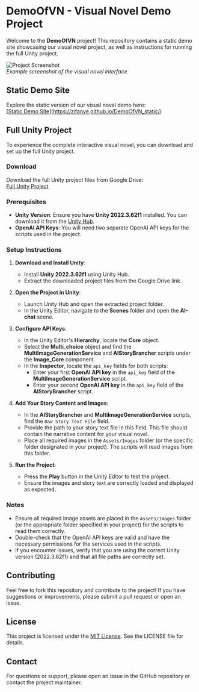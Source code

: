 # DemoOfVN - Visual Novel Demo Project

Welcome to the **DemoOfVN** project! This repository contains a static demo site showcasing our visual novel project, as well as instructions for running the full Unity project.

![Project Screenshot](https://via.placeholder.com/600x400.png?text=DemoOfVN+Screenshot)  
*Example screenshot of the visual novel interface*

## Static Demo Site
Explore the static version of our visual novel demo here:  
[[Static Demo Site](https://github.com/ZifanYE/DemoOfVN_static)](https://zifanye.github.io/DemoOfVN_static/)

## Full Unity Project
To experience the complete interactive visual novel, you can download and set up the full Unity project.

### Download
Download the full Unity project files from Google Drive:  
[Full Unity Project](https://drive.google.com/file/d/1amnWr7qdqqe1LRTjIMl9jhEM21vGfAhb/view?usp=sharing)

### Prerequisites
- **Unity Version**: Ensure you have **Unity 2022.3.62f1** installed. You can download it from the [Unity Hub](https://unity.com/download).
- **OpenAI API Keys**: You will need two separate OpenAI API keys for the scripts used in the project.

### Setup Instructions
1. **Download and Install Unity**:
   - Install **Unity 2022.3.62f1** using Unity Hub.
   - Extract the downloaded project files from the Google Drive link.

2. **Open the Project in Unity**:
   - Launch Unity Hub and open the extracted project folder.
   - In the Unity Editor, navigate to the **Scenes** folder and open the **AI-chat** scene.

3. **Configure API Keys**:
   - In the Unity Editor's **Hierarchy**, locate the **Core** object.
   - Select the **Multi_choice** object and find the **MultiImageGenerationService** and **AIStoryBrancher** scripts under the **Image_Core** component.
   - In the **Inspector**, locate the `api_key` fields for both scripts:
     - Enter your first **OpenAI API key** in the `api_key` field of the **MultiImageGenerationService** script.
     - Enter your second **OpenAI API key** in the `api_key` field of the **AIStoryBrancher** script.

4. **Add Your Story Content and Images**:
   - In the **AIStoryBrancher** and **MultiImageGenerationService** scripts, find the `Raw Story Text File` field.
   - Provide the path to your story text file in this field. This file should contain the narrative content for your visual novel.
   - Place all required images in the `Assets/Images` folder (or the specific folder designated in your project). The scripts will read images from this folder.

5. **Run the Project**:
   - Press the **Play** button in the Unity Editor to test the project.
   - Ensure the images and story text are correctly loaded and displayed as expected.

### Notes
- Ensure all required image assets are placed in the `Assets/Images` folder (or the appropriate folder specified in your project) for the scripts to read them correctly.
- Double-check that the OpenAI API keys are valid and have the necessary permissions for the services used in the scripts.
- If you encounter issues, verify that you are using the correct Unity version (2022.3.62f1) and that all file paths are correctly set.

## Contributing
Feel free to fork this repository and contribute to the project! If you have suggestions or improvements, please submit a pull request or open an issue.

## License
This project is licensed under the [MIT License](LICENSE). See the LICENSE file for details.

## Contact
For questions or support, please open an issue in the GitHub repository or contact the project maintainer.
